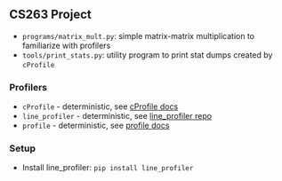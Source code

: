 ## CS263 Project


* `programs/matrix_mult.py`: simple matrix-matrix multiplication to familiarize with profilers
* `tools/print_stats.py`: utility program to print stat dumps created by `cProfile`

### Profilers

* `cProfile` - deterministic, see [cProfile docs](https://docs.python.org/3/library/profile.html)
* `line_profiler` - deterministic, see [line_profiler repo](https://github.com/pyutils/line_profiler)
* `profile` - deterministic, see [profile docs](https://docs.python.org/3/library/profile.html)

### Setup

* Install line_profiler: `pip install line_profiler`